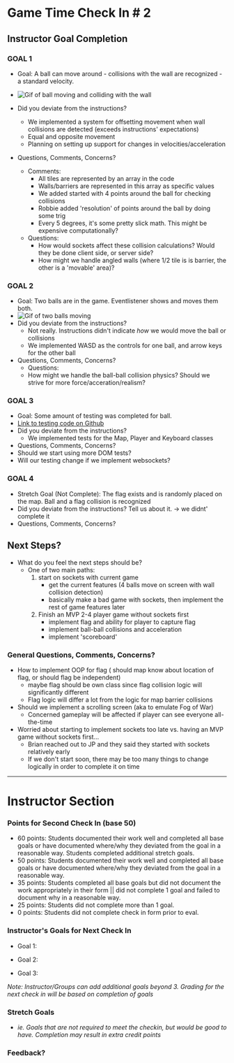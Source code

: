 # Game Time Check In # 2

## Instructor Goal Completion

### GOAL 1

- Goal: A ball can move around - collisions with the wall are recognized - a standard velocity. 
- ![Gif of ball moving and colliding with the wall](http://g.recordit.co/RHqY2zCqUF.gif)
- Did you deviate from the instructions?
   - We implemented a system for offsetting movement when wall collisions are detected (exceeds instructions' expectations) 
   - Equal and opposite movement
   - Planning on setting up support for changes in velocities/acceleration

- Questions, Comments, Concerns? 
  - Comments:
    - All tiles are represented by an array in the code
    - Walls/barriers are represented in this array as specific values
    - We added started with 4 points around the ball for checking collisions
    - Robbie added 'resolution' of points around the ball by doing some trig
    - Every 5 degrees, it's some pretty slick math. This might be expensive computationally?
  - Questions:
    - How would sockets affect these collision calculations? Would they be done client side, or server side?
    - How might we handle angled walls (where 1/2 tile is is barrier, the other is a 'movable' area)?

### GOAL 2

- Goal: Two balls are in the game. Eventlistener shows and moves them both.
- ![Gif of two balls moving](http://g.recordit.co/T7VA3KrA1E.gif)
- Did you deviate from the instructions? 
  - Not really. Instructions didn't indicate _how_ we would move the ball or collisions
  - We implemented WASD as the controls for one ball, and arrow keys for the other ball
- Questions, Comments, Concerns?
  - Questions: 
   - How might we handle the ball-ball collision physics? Should we strive for more force/acceration/realism?
   

### GOAL 3

- Goal: Some amount of testing was completed for ball.
- [Link to testing code on Github](https://github.com/saylerb/game-time/tree/dev/test)
- Did you deviate from the instructions?
  - We implemented tests for the Map, Player and Keyboard classes
- Questions, Comments, Concerns?
 - Should we start using more DOM tests?
 - Will our testing change if we implement websockets?

### GOAL 4

- Stretch Goal (Not Complete): The flag exists and is randomly placed on the map. Ball and a flag collision is recognized
- Did you deviate from the instructions? Tell us about it. -> we didnt' complete it
- Questions, Comments, Concerns?

## Next Steps?

- What do you feel the next steps should be?
  - One of two main paths:
    1. start on sockets with current game
       - get the current features (4 balls move on screen with wall collision detection)
       - basically make a bad game with sockets, then implement the rest of game features later
    2. Finish an MVP 2-4 player game without sockets first
       - implement flag and ability for player to capture flag
       - implement ball-ball collisions and acceleration
       - implement 'scoreboard' 

### General Questions, Comments, Concerns?
 - How to implement OOP for flag ( should map know about location of flag, or should flag be independent)
   - maybe flag should be own class since flag collision logic will significantly different
   - Flag logic will differ a lot from the logic for map barrier collisions
 - Should we implement a scrolling screen (aka to emulate Fog of War)
   - Concerned gameplay will be affected if player can see everyone all-the-time
 - Worried about starting to implement sockets too late vs. having an MVP game without sockets first...
   - Brian reached out to JP and they said they started with sockets relatively early
   - If we don't start soon, there may be too many things to change logically in order to complete it on time
-----

# Instructor Section

### Points for Second Check In (base 50)

* 60 points: Students documented their work well and completed all base goals or have documented where/why they deviated from the goal in a reasonable way. Students completed additional stretch goals.
* 50 points: Students documented their work well and completed all base goals or have documented where/why they deviated from the goal in a reasonable way.
* 35 points: Students completed all base goals but did not document the work appropriately in their form || did not complete 1 goal and failed to document why in a reasonable way.
* 25 points: Students did not complete more than 1 goal.
* 0 points: Students did not complete check in form prior to eval.

### Instructor's Goals for Next Check In

* Goal 1:

* Goal 2:

* Goal 3:

_Note: Instructor/Groups can add additional goals beyond 3. Grading for the next check in will be based on completion of goals_

### Stretch Goals

* _ie. Goals that are not required to meet the checkin, but would be good to have. Completion may result in extra credit points_

### Feedback?
